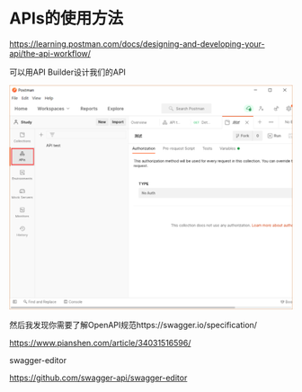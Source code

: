 # APIs的使用方法

https://learning.postman.com/docs/designing-and-developing-your-api/the-api-workflow/

可以用API Builder设计我们的API

![image-20210205122847593](images/image-20210205122847593.png)

然后我发现你需要了解OpenAPI规范https://swagger.io/specification/

https://www.pianshen.com/article/34031516596/

swagger-editor

https://github.com/swagger-api/swagger-editor